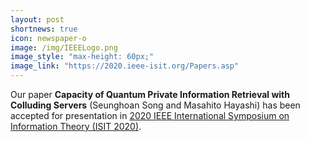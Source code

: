 ```yaml
---
layout: post
shortnews: true
icon: newspaper-o
image: /img/IEEELogo.png
image_style: "max-height: 60px;"
image_link: "https://2020.ieee-isit.org/Papers.asp"
---
```


Our paper **Capacity of Quantum Private Information Retrieval with Colluding Servers** 
(Seunghoan Song and Masahito Hayashi) has been accepted for presentation in [2020 IEEE International Symposium
on Information Theory (ISIT 2020)](https://2020.ieee-isit.org/Papers.asp).

